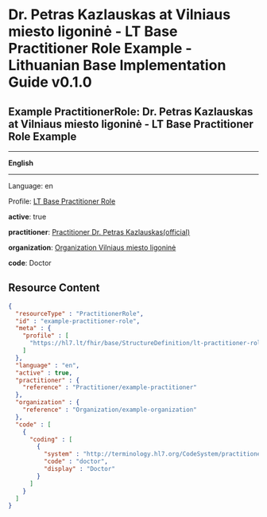 # Dr. Petras Kazlauskas at Vilniaus miesto ligoninė - LT Base Practitioner Role Example - Lithuanian Base Implementation Guide v0.1.0

## Example PractitionerRole: Dr. Petras Kazlauskas at Vilniaus miesto ligoninė - LT Base Practitioner Role Example

-------

**English**

-------

Language: en

Profile: [LT Base Practitioner Role](StructureDefinition-lt-practitioner-role.md)

**active**: true

**practitioner**: [Practitioner Dr. Petras Kazlauskas(official)](Practitioner-example-practitioner.md)

**organization**: [Organization Vilniaus miesto ligoninė](Organization-example-organization.md)

**code**: Doctor



## Resource Content

```json
{
  "resourceType" : "PractitionerRole",
  "id" : "example-practitioner-role",
  "meta" : {
    "profile" : [
      "https://hl7.lt/fhir/base/StructureDefinition/lt-practitioner-role"
    ]
  },
  "language" : "en",
  "active" : true,
  "practitioner" : {
    "reference" : "Practitioner/example-practitioner"
  },
  "organization" : {
    "reference" : "Organization/example-organization"
  },
  "code" : [
    {
      "coding" : [
        {
          "system" : "http://terminology.hl7.org/CodeSystem/practitioner-role",
          "code" : "doctor",
          "display" : "Doctor"
        }
      ]
    }
  ]
}

```
